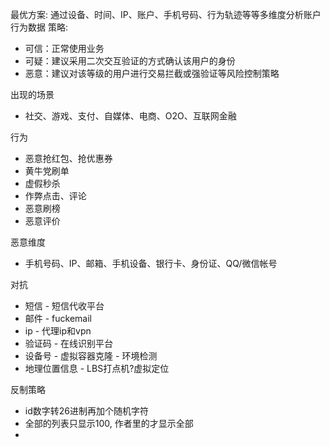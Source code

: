 
最优方案: 通过设备、时间、IP、账户、手机号码、行为轨迹等等多维度分析账户行为数据
策略:
  - 可信：正常使用业务
  - 可疑：建议采用二次交互验证的方式确认该用户的身份
  - 恶意：建议对该等级的用户进行交易拦截或强验证等风险控制策略

出现的场景
- 社交、游戏、支付、自媒体、电商、O2O、互联网金融

行为
- 恶意抢红包、抢优惠券
- 黄牛党刷单
- 虚假秒杀
- 作弊点击、评论
- 恶意刷榜
- 恶意评价

恶意维度
- 手机号码、IP、邮箱、手机设备、银行卡、身份证、QQ/微信帐号

对抗
- 短信 - 短信代收平台
- 邮件 - fuckemail
- ip - 代理ip和vpn
- 验证码 - 在线识别平台
- 设备号 - 虚拟容器克隆 - 环境检测
- 地理位置信息 - LBS打点机?虚拟定位

反制策略
- id数字转26进制再加个随机字符
- 全部的列表只显示100, 作者里的才显示全部
- 